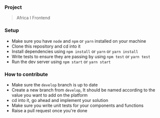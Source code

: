 ### Project

> Africa I Frontend

### Setup

- Make sure you have `node` and `npm` or `yarn` installed on your machine
- Clone this repository and cd into it
- Install dependencies using `npm install` or `yarn` or `yarn install`
- Write tests to ensure they are passing by using `npm test` or `yarn test`
- Run the dev server using `npm start` or `yarn start`

### How to contribute

- Make sure the `develop` branch is up to date
- Create a new branch from `develop`, It should be named according to the value you want to add on the platform
- cd into it, go ahead and implement your solution
- Make sure you write unit tests for your components and functions
- Raise a pull request once you're done